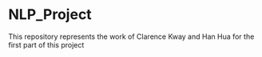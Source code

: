 # NLP_Project
This repository represents the work of Clarence Kway and Han Hua for the first part of this project